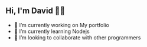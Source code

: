 ## Hi, I'm David 👋🏻

- 🔭 I’m currently working on My portfolio
- 🌱 I’m currently learning Nodejs
- 👯 I’m looking to collaborate with other programmers
